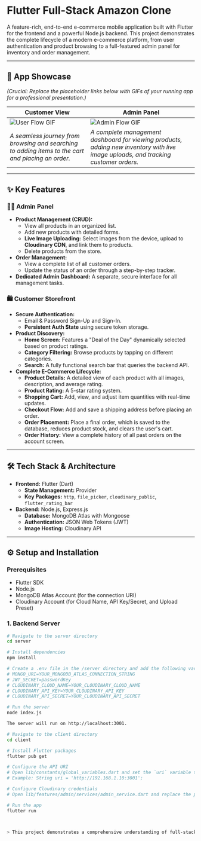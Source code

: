 # Flutter Full-Stack Amazon Clone

A feature-rich, end-to-end e-commerce mobile application built with Flutter for the frontend and a powerful Node.js backend. This project demonstrates the complete lifecycle of a modern e-commerce platform, from user authentication and product browsing to a full-featured admin panel for inventory and order management.

---

## 📸 App Showcase

*(Crucial: Replace the placeholder links below with GIFs of your running app for a professional presentation.)*

| Customer View                                                                                                                    | Admin Panel                                                                                                                      |
| -------------------------------------------------------------------------------------------------------------------------------- | -------------------------------------------------------------------------------------------------------------------------------- |
| ![User Flow GIF](https://media.giphy.com/media/3oEjI6SIIHBdRxXI40/giphy.gif)                                                      | ![Admin Flow GIF](https://media.giphy.com/media/l41lI4bYmcsPJ5248/giphy.gif)                                                      |
| *A seamless journey from browsing and searching to adding items to the cart and placing an order.*                               | *A complete management dashboard for viewing products, adding new inventory with live image uploads, and tracking customer orders.* |

---

## ✨ Key Features

### 🧔‍♂️ Admin Panel
-   **Product Management (CRUD):**
    -   View all products in an organized list.
    -   Add new products with detailed forms.
    -   **Live Image Uploading:** Select images from the device, upload to **Cloudinary CDN**, and link them to products.
    -   Delete products from the store.
-   **Order Management:**
    -   View a complete list of all customer orders.
    -   Update the status of an order through a step-by-step tracker.
-   **Dedicated Admin Dashboard:** A separate, secure interface for all management tasks.

### 🛍️ Customer Storefront
-   **Secure Authentication:**
    -   Email & Password Sign-Up and Sign-In.
    -   **Persistent Auth State** using secure token storage.
-   **Product Discovery:**
    -   **Home Screen:** Features a "Deal of the Day" dynamically selected based on product ratings.
    -   **Category Filtering:** Browse products by tapping on different categories.
    -   **Search:** A fully functional search bar that queries the backend API.
-   **Complete E-Commerce Lifecycle:**
    -   **Product Details:** A detailed view of each product with all images, description, and average rating.
    -   **Product Rating:** A 5-star rating system.
    -   **Shopping Cart:** Add, view, and adjust item quantities with real-time updates.
    -   **Checkout Flow:** Add and save a shipping address before placing an order.
    -   **Order Placement:** Place a final order, which is saved to the database, reduces product stock, and clears the user's cart.
    -   **Order History:** View a complete history of all past orders on the account screen.

---

## 🛠️ Tech Stack & Architecture

-   **Frontend:** Flutter (Dart)
    -   **State Management:** Provider
    -   **Key Packages:** `http`, `file_picker`, `cloudinary_public`, `flutter_rating_bar`
-   **Backend:** Node.js, Express.js
    -   **Database:** MongoDB Atlas with Mongoose
    -   **Authentication:** JSON Web Tokens (JWT)
    -   **Image Hosting:** Cloudinary API

---

## ⚙️ Setup and Installation

### **Prerequisites**
-   Flutter SDK
-   Node.js
-   MongoDB Atlas Account (for the connection URI)
-   Cloudinary Account (for Cloud Name, API Key/Secret, and Upload Preset)

### **1. Backend Server**
```bash
# Navigate to the server directory
cd server

# Install dependencies
npm install

# Create a .env file in the /server directory and add the following variables:
# MONGO_URI=YOUR_MONGODB_ATLAS_CONNECTION_STRING
# JWT_SECRET=passwordKey
# CLOUDINARY_CLOUD_NAME=YOUR_CLOUDINARY_CLOUD_NAME
# CLOUDINARY_API_KEY=YOUR_CLOUDINARY_API_KEY
# CLOUDINARY_API_SECRET=YOUR_CLOUDINARY_API_SECRET

# Run the server
node index.js

The server will run on http://localhost:3001.

# Navigate to the client directory
cd client

# Install Flutter packages
flutter pub get

# Configure the API URI
# Open lib/constants/global_variables.dart and set the `uri` variable to your computer's local IP address.
# Example: String uri = 'http://192.168.1.10:3001';

# Configure Cloudinary credentials
# Open lib/features/admin/services/admin_service.dart and replace the placeholder values in the CloudinaryPublic() constructor with your Cloud Name and Upload Preset.

# Run the app
flutter run



> This project demonstrates a comprehensive understanding of full-stack mobile development, integrating a robust backend with a polished, feature-rich Flutter frontend.